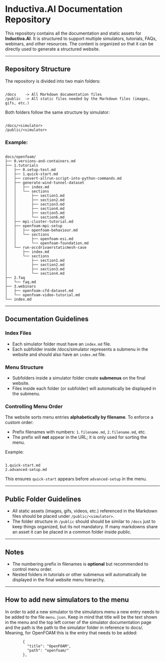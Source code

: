 
# Inductiva.AI Documentation Repository

This repository contains all the documentation and static assets for **Inductiva.AI**. It is structured to support multiple simulators, tutorials, FAQs, webinars, and other resources. The content is organized so that it can be directly used to generate a structured website.

---

## Repository Structure

The repository is divided into two main folders:

```

/docs    -> All Markdown documentation files
/public  -> All static files needed by the Markdown files (images, gifs, etc.)

```

Both folders follow the same structure by simulator:

```

/docs/<simulator>
/public/<simulator>

```

### Example:

```

docs/openfoam/
├── 0.versions-and-containers.md
├── 1.tutorials
│   ├── 0.setup-test.md
│   ├── 1.quick-start.md
│   ├── convert-allrun-script-into-python-commands.md
│   ├── generate-wind-tunnel-dataset
│   │   ├── index.md
│   │   └── sections
│   │       ├── section1.md
│   │       ├── section2.md
│   │       ├── section3.md
│   │       ├── section4.md
│   │       ├── section5.md
│   │       └── section6.md
│   ├── mpi-cluster-tutorial.md
│   ├── openfoam-mpi-setup
│   │   ├── openfoam-behaviour.md
│   │   └── sections
│   │       ├── openfoam-esi.md
│   │       └── openfoam-foundation.md
│   └── run-occdrivaerstaticmesh-case
│       ├── index.md
│       └── sections
│           ├── section1.md
│           ├── section2.md
│           ├── section3.md
│           └── section4.md
├── 2.faq
│   └── faq.md
├── 3.webinars
│   ├── openfoam-cfd-dataset.md
│   └── openfoam-video-tutorial.md
└── index.md

```

---

## Documentation Guidelines

### Index Files

- Each simulator folder must have an `index.md` file.  
- Each subfolder inside /docs/simulator represents a submenu in the website and should also have an `index.md` file.

### Menu Structure

- Subfolders inside a simulator folder create **submenus** on the final website.  
- Files inside each folder (or subfolder) will automatically be displayed in the submenu.

### Controlling Menu Order

The website sorts menu entries **alphabetically by filename**. To enforce a custom order:

- Prefix filenames with numbers: `1.filename.md`, `2.filename.md`, etc.  
- The prefix will **not** appear in the URL; it is only used for sorting the menu.

Example:

```

1.quick-start.md
2.advanced-setup.md

```

This ensures `quick-start` appears before `advanced-setup` in the menu.

---

## Public Folder Guidelines

- All static assets (images, gifs, videos, etc.) referenced in the Markdown files should be placed under `/public/<simulator>`.  
- The folder structure in `/public` should should be similar to `/docs` just to keep things organized, but its not mandatory. If many markdowns share an asset it can be placed in a common folder inside public.

---


## Notes

* The numbering prefix in filenames is **optional** but recommended to control menu order.
* Nested folders in tutorials or other submenus will automatically be displayed in the final website menu hierarchy.

---

## How to add new simulators to the menu

In order to add a new simulator to the simulators menu a new entry needs to be added to the file `menu.json`.
Keep in mind that title will be the text shown in the menu and the top left corner of the simulator documentation page and the path is the path to the simulator folder in reference to docs/. Meaning, for OpenFOAM this is the entry that needs to be added:

```
        {
          "title": "OpenFOAM",
          "path": "openfoam/"
        },
```